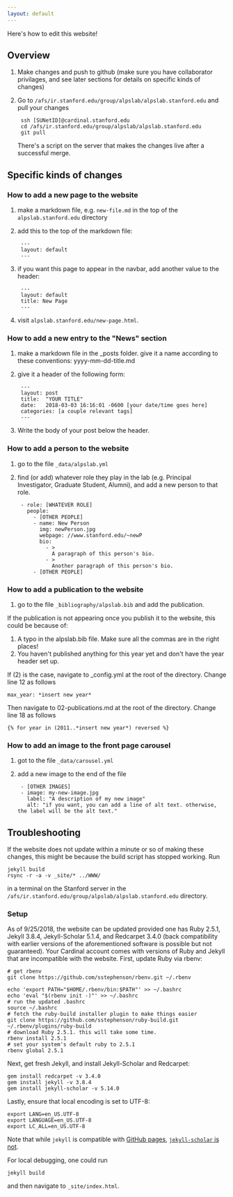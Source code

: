 ```yaml
---
layout: default
---
```


Here's how to edit this website!

## Overview

1. Make changes and push to github (make sure you have collaborator privilages, and see later sections for details on specific kinds of changes)
2. Go to `/afs/ir.stanford.edu/group/alpslab/alpslab.stanford.edu` and pull your changes

		ssh [SUNetID]@cardinal.stanford.edu
		cd /afs/ir.stanford.edu/group/alpslab/alpslab.stanford.edu
		git pull

	There's a script on the server that makes the changes live after a successful merge.

## Specific kinds of changes

### How to add a new page to the website

1. make a markdown file, e.g. `new-file.md` in the top of the `alpslab.stanford.edu` directory

2. add this to the top of the markdown file:

		---
		layout: default
		---

3. if you want this page to appear in the navbar, add another value to the header:

		---
		layout: default
		title: New Page
		---

4. visit `alpslab.stanford.edu/new-page.html`.

### How to add a new entry to the "News" section

1. make a markdown file in the \_posts folder. give it a name according to these conventions: yyyy-mm-dd-title.md

2. give it a header of the following form:

		---
		layout: post
		title:  "YOUR TITLE"
		date:   2018-03-03 16:16:01 -0600 [your date/time goes here]
		categories: [a couple relevant tags]
		---

3. Write the body of your post below the header.

### How to add a person to the website

1. go to the file `_data/alpslab.yml`

2. find (or add) whatever role they play in the lab (e.g. Principal Investigator, Graduate Student, Alumni), and add a new person to that role.

		- role: [WHATEVER ROLE]
		  people:
		    - [OTHER PEOPLE]
		    - name: New Person
		      img: newPerson.jpg
		      webpage: //www.stanford.edu/~newP
		      bio:
		        - >
		          A paragraph of this person's bio.
		        - >
		          Another paragraph of this person's bio.
		    - [OTHER PEOPLE]

### How to add a publication to the website

1. go to the file `_bibliography/alpslab.bib` and add the publication.

If the publication is not appearing once you publish it to the website, this could be because of:
1. A typo in the alpslab.bib file. Make sure all the commas are in the right places!
2. You haven't published anything for this year yet and don't have the year header set up.

If (2) is the case, navigate to _config.yml at the root of the directory. Change line 12 as follows

`max_year: *insert new year*`

Then navigate to 02-publications.md at the root of the directory. Change line 18 as follows

`{% for year in (2011..*insert new year*) reversed %}`

### How to add an image to the front page carousel

1. got to the file `_data/carousel.yml`

2. add a new image to the end of the file

		- [OTHER IMAGES]
		- image: my-new-image.jpg
		  label: "A description of my new image"
		  alt: "if you want, you can add a line of alt text. otherwise, the label will be the alt text."

<!--- ### How to update Noah's CV --->
<!--- (for now...) --->

<!---  1. make changes to ndg-cv.md --->

<!---  2. have `jekyll`, `jekyll-scholar`, and `pandoc` installed --->

<!--- 3. run `sh ./make-cv.bash` --->

<!--- 4. `git add ndg-cv.md ndg-cv.pdf` --->

## Troubleshooting

If the website does not update within a minute or so of making these changes, this might be because the build script has stopped working. Run

	jekyll build
	rsync -r -a -v _site/* ../WWW/

in a terminal on the Stanford server in the `/afs/ir.stanford.edu/group/alpslab/alpslab.stanford.edu` directory.

### Setup

As of 9/25/2018, the website can be updated provided one has Ruby 2.5.1, Jekyll 3.8.4, Jekyll-Scholar 5.1.4, and Redcarpet 3.4.0 (back compatibility with earlier versions of the aforementioned software is possible but not guaranteed). Your Cardinal account comes with versions of Ruby and Jekyll that are incompatible with the website. First, update Ruby via rbenv:

```
# get rbenv
git clone https://github.com/sstephenson/rbenv.git ~/.rbenv

echo 'export PATH="$HOME/.rbenv/bin:$PATH"' >> ~/.bashrc
echo 'eval "$(rbenv init -)"' >> ~/.bashrc
# run the updated .bashrc
source ~/.bashrc
# fetch the ruby-build installer plugin to make things easier
git clone https://github.com/sstephenson/ruby-build.git ~/.rbenv/plugins/ruby-build
# download Ruby 2.5.1. this will take some time.
rbenv install 2.5.1
# set your system's default ruby to 2.5.1
rbenv global 2.5.1
```

Next, get fresh Jekyll, and install Jekyll-Scholar and Redcarpet:

```
gem install redcarpet -v 3.4.0
gem install jekyll -v 3.8.4
gem install jekyll-scholar -v 5.14.0
```

Lastly, ensure that local encoding is set to UTF-8:

```
export LANG=en_US.UTF-8
export LANGUAGE=en_US.UTF-8
export LC_ALL=en_US.UTF-8
```

Note that while `jekyll` is compatible with [GitHub pages](https://help.github.com/articles/using-jekyll-as-a-static-site-generator-with-github-pages/), [`jekyll-scholar` is not](https://github.com/inukshuk/jekyll-scholar#github-pages).

For local debugging, one could run

```
jekyll build
```

and then navigate to `_site/index.html`.

<!-- Unfortunately, the links in this repo are currently hard-coded with the assumption that all files are present at the host (in the online version, `http://cocolab.stanford.edu/`, in the local version `file://`), so further abstraction and modifications would have to be made in order to actually navigate the site locally... --->
